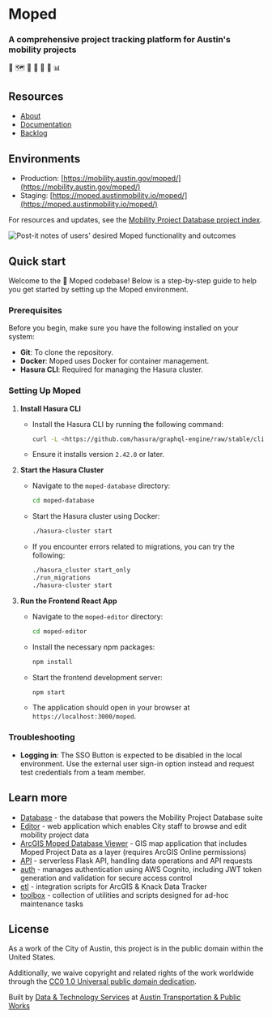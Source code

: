# Moped

### A comprehensive project tracking platform for Austin's mobility projects

🛵 🗺 👷 🚌 🚧 🚴 📊

## Resources

- [About](https://austinmobility.io/products/5086)
- [Documentation](https://atd-dts.gitbook.io/moped-documentation)
- [Backlog](https://github.com/cityofaustin/atd-data-tech/issues?q=is%3Aopen+label%3A%22Product%3A+Moped%22+-label%3A%22Workgroup%3A+TPW%22)

## Environments

- Production: [https://mobility.austin.gov/moped/](https://mobility.austin.gov/moped/)
- Staging: [https://moped.austinmobility.io/moped/](https://moped.austinmobility.io/moped/)

For resources and updates, see the [Mobility Project Database project index](https://github.com/cityofaustin/atd-data-tech/issues/307).

![Post-it notes of users' desired Moped functionality and outcomes](https://user-images.githubusercontent.com/1463708/62583080-58614e80-b874-11e9-850d-2a8bda07c0fc.jpeg)

## Quick start

Welcome to the 🛵 Moped codebase! Below is a step-by-step guide to help you get started by setting up the Moped environment.

### Prerequisites

Before you begin, make sure you have the following installed on your system:

- **Git**: To clone the repository.
- **Docker**: Moped uses Docker for container management.
- **Hasura CLI**: Required for managing the Hasura cluster.

### Setting Up Moped

1. **Install Hasura CLI**

   - Install the Hasura CLI by running the following command:

     ```bash
     curl -L <https://github.com/hasura/graphql-engine/raw/stable/cli/get.sh> | bash

     ```

   - Ensure it installs version `2.42.0` or later.

2. **Start the Hasura Cluster**

   - Navigate to the `moped-database` directory:

     ```bash
     cd moped-database

     ```

   - Start the Hasura cluster using Docker:

     ```bash
     ./hasura-cluster start

     ```

   - If you encounter errors related to migrations, you can try the following:

     ```bash
     ./hasura_cluster start_only
     ./run_migrations
     ./hasura-cluster start

     ```

3. **Run the Frontend React App**

   - Navigate to the `moped-editor` directory:

     ```bash
     cd moped-editor

     ```

   - Install the necessary npm packages:

     ```bash
     npm install

     ```

   - Start the frontend development server:

     ```bash
     npm start

     ```

   - The application should open in your browser at `https://localhost:3000/moped`.

### Troubleshooting

- **Logging in**: The SSO Button is expected to be disabled in the local environment. Use the external user sign-in option instead and request test credentials from a team member.

## Learn more

- [Database](./moped-database/README.md) - the database that powers the Mobility Project Database suite
- [Editor](./moped-editor/README.md) - web application which enables City staff to browse and edit mobility project data
- [ArcGIS Moped Database Viewer](https://austin.maps.arcgis.com/apps/webappviewer/index.html?id=404d31d56b57491abe53ccfd718fcaee) - GIS map application that includes Moped Project Data as a layer (requires ArcGIS Online permissions)
- [API](./moped-api/README.md) - serverless Flask API, handling data operations and API requests
- [auth](./moped-auth/README.md) - manages authentication using AWS Cognito, including JWT token generation and validation for secure access control
- [etl](./moped-etl/README.md) - integration scripts for ArcGIS & Knack Data Tracker
- [toolbox](./moped-toolbox/README.md) - collection of utilities and scripts designed for ad-hoc maintenance tasks

## License

As a work of the City of Austin, this project is in the public domain within the United States.

Additionally, we waive copyright and related rights of the work worldwide through the [CC0 1.0 Universal public domain dedication](https://creativecommons.org/publicdomain/zero/1.0/).

Built by [Data & Technology Services](https://austinmobility.io/) at [Austin Transportation & Public Works](https://www.austintexas.gov/department/transportation-public-works)
